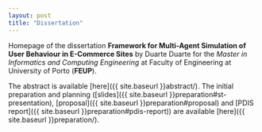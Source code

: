 ```yaml
---
layout: post
title: "Dissertation"
---
```


Homepage of the dissertation **Framework for Multi-Agent Simulation of User Behaviour in E-Commerce Sites**
by Duarte Duarte for the *Master in Informatics and Computing Engineering* at Faculty of Engineering at University
of Porto (**FEUP**).

The abstract is available [here]({{ site.baseurl }}abstract/). The initial preparation and planning
([slides]({{ site.baseurl }}preparation#st-presentation), [proposal]({{ site.baseurl }}preparation#proposal)
and [PDIS report]({{ site.baseurl }}preparation#pdis-report)) are available [here]({{ site.baseurl }}preparation/).
